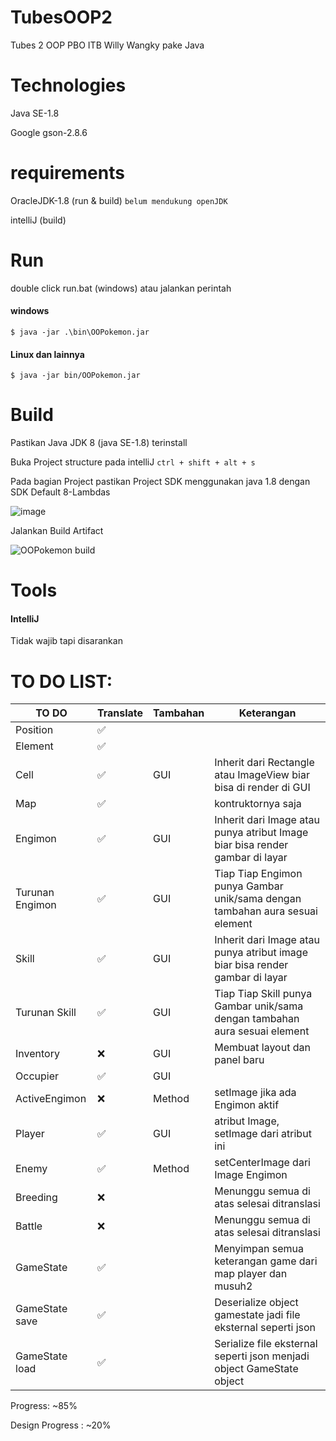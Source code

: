 # TubesOOP2
Tubes 2 OOP PBO ITB Willy Wangky pake Java

# Technologies
Java SE-1.8

Google gson-2.8.6

# requirements
OracleJDK-1.8 (run & build) `belum mendukung openJDK`

intelliJ (build)

# Run
double click run.bat (windows) atau jalankan perintah

#### windows
`$ java -jar .\bin\OOPokemon.jar`

#### Linux dan lainnya
`$ java -jar bin/OOPokemon.jar`


# Build
Pastikan Java JDK 8 (java SE-1.8) terinstall

Buka Project structure pada intelliJ `ctrl + shift + alt + s` 

Pada bagian Project pastikan Project SDK menggunakan java 1.8 dengan SDK Default 8-Lambdas

![image](https://user-images.githubusercontent.com/68516528/114082730-49982e00-98d8-11eb-9394-41c6544e5c41.png)

Jalankan Build Artifact

![OOPokemon build](https://user-images.githubusercontent.com/68516528/114084156-0ccd3680-98da-11eb-995e-8352c47b6556.gif)

# Tools
#### IntelliJ 
Tidak wajib tapi disarankan

# TO DO LIST:

|   TO DO            | Translate   |   Tambahan         |   Keterangan                                    |
|---                 |---          |---                 |---                                              |
|   Position         | ✅         |                    |                                                 |
|   Element          | ✅         |                    |                                                 |
|   Cell             | ✅         |   GUI              | Inherit dari Rectangle atau ImageView biar bisa di render di GUI   |
|   Map              | ✅         |                    | kontruktornya saja                                  |
|   Engimon          | ✅         |   GUI              | Inherit dari Image atau punya atribut Image biar bisa render gambar di layar  |
|   Turunan Engimon  | ✅         |   GUI              | Tiap Tiap Engimon punya Gambar unik/sama dengan tambahan aura sesuai element     |
|   Skill            | ✅         |   GUI              | Inherit dari Image atau punya atribut image biar bisa render gambar di layar  |
|   Turunan Skill    | ✅         |   GUI              | Tiap Tiap Skill punya Gambar unik/sama dengan tambahan aura sesuai element    |
|   Inventory        | ❌         |   GUI              | Membuat layout dan panel baru   |
|   Occupier         | ✅         |   GUI              |                                                  |
|   ActiveEngimon    | ❌         |   Method           | setImage jika ada Engimon aktif   |
|   Player           | ✅         |   GUI              | atribut Image, setImage dari atribut ini   |
|   Enemy            | ✅         |   Method           | setCenterImage dari Image Engimon      |
|   Breeding         | ❌         |                    | Menunggu semua di atas selesai ditranslasi      |
|   Battle           | ❌         |                    | Menunggu semua di atas selesai ditranslasi      |
|   GameState        | ✅         |                    | Menyimpan semua keterangan game dari map player dan musuh2 |
|   GameState save   | ✅         |                    | Deserialize object gamestate jadi file eksternal seperti json |
|   GameState load   | ✅         |                    | Serialize file eksternal seperti json menjadi object GameState object|   

Progress: ~85%

Design Progress : ~20%

